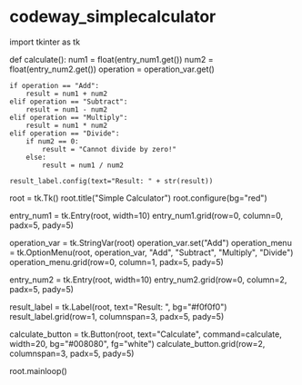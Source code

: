 # codeway_simplecalculator
import tkinter as tk

def calculate():
    num1 = float(entry_num1.get())
    num2 = float(entry_num2.get())
    operation = operation_var.get()

    if operation == "Add":
        result = num1 + num2
    elif operation == "Subtract":
        result = num1 - num2
    elif operation == "Multiply":
        result = num1 * num2
    elif operation == "Divide":
        if num2 == 0:
            result = "Cannot divide by zero!"
        else:
            result = num1 / num2

    result_label.config(text="Result: " + str(result))

root = tk.Tk()
root.title("Simple Calculator")
root.configure(bg="red")


entry_num1 = tk.Entry(root, width=10)
entry_num1.grid(row=0, column=0, padx=5, pady=5)

operation_var = tk.StringVar(root)
operation_var.set("Add")
operation_menu = tk.OptionMenu(root, operation_var, "Add", "Subtract", "Multiply", "Divide")
operation_menu.grid(row=0, column=1, padx=5, pady=5)

entry_num2 = tk.Entry(root, width=10)
entry_num2.grid(row=0, column=2, padx=5, pady=5)

result_label = tk.Label(root, text="Result: ", bg="#f0f0f0")
result_label.grid(row=1, columnspan=3, padx=5, pady=5)

calculate_button = tk.Button(root, text="Calculate", command=calculate, width=20, bg="#008080", fg="white")
calculate_button.grid(row=2, columnspan=3, padx=5, pady=5)

root.mainloop()
